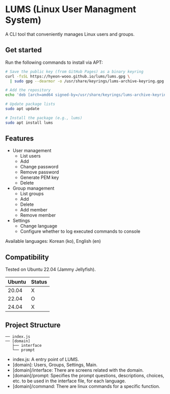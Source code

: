# LUMS (Linux User Managment System)

A CLI tool that conveniently manages Linux users and groups.

## Get started

Run the following commands to install via APT:

```bash
# Save the public key (from GitHub Pages) as a binary keyring
curl -fsSL https://hyeon-wooo.github.io/lums/lums.gpg \
  | sudo gpg --dearmor -o /usr/share/keyrings/lums-archive-keyring.gpg

# Add the repository
echo 'deb [arch=amd64 signed-by=/usr/share/keyrings/lums-archive-keyring.gpg] https://hyeon-wooo.github.io/lums ./' | sudo tee /etc/apt/sources.list.d/lums.list

# Update package lists
sudo apt update

# Install the package (e.g., lums)
sudo apt install lums
```

## Features

- User management
  - List users
  - Add
  - Change password
  - Remove password
  - Generate PEM key
  - Delete
- Group management
  - List groups
  - Add
  - Delete
  - Add member
  - Remove member
- Settings
  - Change language
  - Configure whether to log executed commands to console

Available languages: Korean (ko), English (en)

## Compatibility

Tested on Ubuntu 22.04 (Jammy Jellyfish).

| Ubuntu | Status |
| ------ | ------ |
| 20.04  | X      |
| 22.04  | O      |
| 24.04  | X      |

## Project Structure

```plain
── index.js
── [domain]
   ├── interface
   └── prompt
```

- index.js: A entry point of LUMS.
- [domain]: Users, Groups, Settings, Main.
- [domain]/interface: There are screens related with the domain.
- [domain]/prompt: Specifies the prompt questions, descriptions, choices, etc. to be used in the interface file, for each language.
- [domain]/command: There are linux commands for a specific function.
